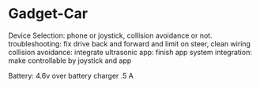 # Gadget-Car

Device Selection: phone or joystick, collision avoidance or not.
troubleshooting: fix drive back and forward and limit on steer, clean wiring
collision avoidance: integrate ultrasonic
app: finish app
system integration: make controllable by joystick and app

Battery: 4.6v over battery charger     .5 A

